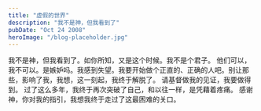 ```yaml
---
title: "虚假的世界"
description: "我不是神，但我看到了"
pubDate: "Oct 24 2008"
heroImage: "/blog-placeholder.jpg"
---
```

我不是神，但我看到了。如你所知，又是这个时候。我不是个君子。 他们可以，我不可以。是嫉妒吗。我感到失望。我要开始做个正直的、正确的人吧。别让那些，影响了我，我想，这一刻起，我终于解脱了。 请基督做我的见证，我要做得到。 过了这么多年，我终于再次突破了自己，和以往一样，是凭藉着疼痛。 感谢神，你对我的指引，我想我终于走过了这最困难的关口。
